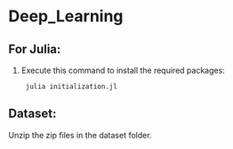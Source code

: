 # Deep_Learning

## For Julia:

1. Execute this command to install the required packages:

        julia initialization.jl

## Dataset:

Unzip the zip files in the dataset folder.